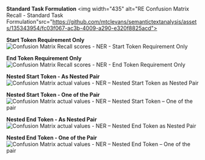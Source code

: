 **Standard Task Formulation**
<img width="435" alt="RE Confusion Matrix Recall - Standard Task Formulation"src="https://github.com/mtclevans/semantictextanalysis/assets/135343954/fc03f067-ac3b-4009-a290-e320f8825acd">

**Start Token Requirement Only**
![Confusion Matrix Recall scores - NER - Start Token Requirement Only](https://github.com/mtclevans/semantictextanalysis/assets/135343954/3ab259bf-45d1-4ca3-94ef-7f2b7f95fef3)

**End Token Requirement Only**
![Confusion Matrix Recall scores - NER - End Token Requirement Only](https://github.com/mtclevans/semantictextanalysis/assets/135343954/775e3ae4-5f65-4efb-a32b-a5031d6e1bf9)

**Nested Start Token - As Nested Pair**
![Confusion Matrix actual values - NER – Nested Start Token as Nested Pair](https://github.com/mtclevans/semantictextanalysis/assets/135343954/0e613f14-d862-4741-8ea1-0bb92f45d8ec)

**Nested Start Token - One of the Pair**
![Confusion Matrix actual values - NER – Nested Start Token – One of the pair](https://github.com/mtclevans/semantictextanalysis/assets/135343954/4ddd00bc-96cf-495a-a4b9-de1f8f434114)

**Nested End Token - As Nested Pair**
![Confusion Matrix actual values - NER – Nested End Token as Nested Pair](https://github.com/mtclevans/semantictextanalysis/assets/135343954/5834f8ec-a109-4e65-830f-5a0e2cedd0d8)

**Nested End Token - One of the Pair**
![Confusion Matrix actual values - NER – Nested End Token – One of the pair](https://github.com/mtclevans/semantictextanalysis/assets/135343954/9842c84a-309d-41b0-a413-ccf9986995e2)
